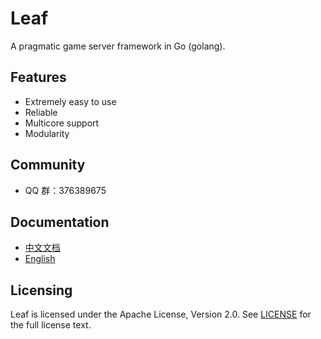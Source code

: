 Leaf
====
A pragmatic game server framework in Go (golang).

Features
---------

* Extremely easy to use
* Reliable
* Multicore support
* Modularity

Community
---------

* QQ 群：376389675

Documentation
---------

* [中文文档](https://github.com/jxbdlut/leaf/blob/master/TUTORIAL_ZH.md)
* [English](https://github.com/jxbdlut/leaf/blob/master/TUTORIAL_EN.md)

Licensing
---------

Leaf is licensed under the Apache License, Version 2.0. See [LICENSE](https://github.com/jxbdlut/leaf/blob/master/LICENSE) for the full license text.
